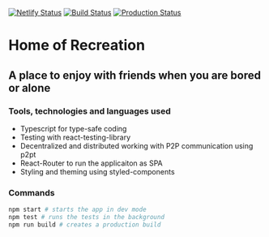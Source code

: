 [![Netlify Status](https://api.netlify.com/api/v1/badges/767f5835-23d6-49bb-b9ea-128c3bafde3f/deploy-status)](https://app.netlify.com/sites/homeofrec/deploys)
[![Build Status](https://travis-ci.org/tanayseven/house-of-recreation.svg?branch=master)](https://travis-ci.org/tanayseven/house-of-recreation)
[![Production Status](https://img.shields.io/website?down_color=red&down_message=Production%20is%20Down&up_color=green&up_message=Production%20is%20Up&url=https%3A%2F%2Fhomeofrec.netlify.app%2F)](https://homeofrec.netlify.app/#/)

# Home of Recreation

## A place to enjoy with friends when you are bored or alone

### Tools, technologies and languages used

- Typescript for type-safe coding
- Testing with react-testing-library
- Decentralized and distributed working with P2P communication using p2pt
- React-Router to run the applicaiton as SPA
- Styling and theming using styled-components

### Commands
```bash
npm start # starts the app in dev mode
npm test # runs the tests in the background
npm run build # creates a production build
```
